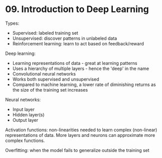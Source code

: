 # 09. Introduction to Deep Learning

Types:

- Supervised: labeled training set
- Unsupervised: discover patterns in unlabeled data
- Reinforcement learning: learn to act based on feedback/reward

Deep learning:

- Learning representations of data - great at learning patterns
- Uses a hierarchy of multiple layers - hence the 'deep' in the name
- Convolutional neural networks
- Works both supervised and unsupervised
- Compared to machine learning, a lower rate of diminishing returns as the size of the training set increases

Neural networks:

- Input layer
- Hidden layer(s)
- Output layer

Activation functions: non-linearities needed to learn complex (non-linear) representations of data. More layers and neurons can approximate more complex functions.

Overfitting: when the model fails to generalize outside the training set
